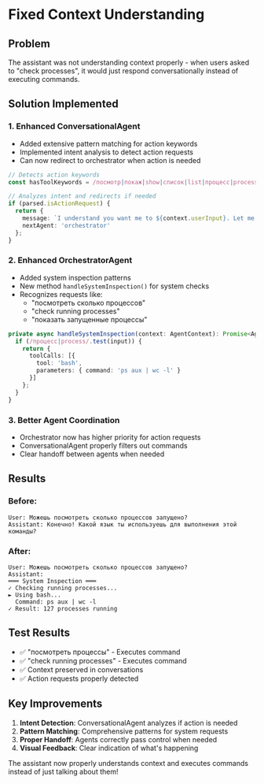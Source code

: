 # Fixed Context Understanding

## Problem
The assistant was not understanding context properly - when users asked to "check processes", it would just respond conversationally instead of executing commands.

## Solution Implemented

### 1. Enhanced ConversationalAgent
- Added extensive pattern matching for action keywords
- Implemented intent analysis to detect action requests
- Can now redirect to orchestrator when action is needed

```typescript
// Detects action keywords
const hasToolKeywords = /посмотр|покаж|show|список|list|процесс|process|.../.test(input);

// Analyzes intent and redirects if needed
if (parsed.isActionRequest) {
  return {
    message: `I understand you want me to ${context.userInput}. Let me handle that for you.`,
    nextAgent: 'orchestrator'
  };
}
```

### 2. Enhanced OrchestratorAgent
- Added system inspection patterns
- New method `handleSystemInspection()` for system checks
- Recognizes requests like:
  - "посмотреть сколько процессов"
  - "check running processes"
  - "показать запущенные процессы"

```typescript
private async handleSystemInspection(context: AgentContext): Promise<AgentResponse> {
  if (/процесс|process/.test(input)) {
    return {
      toolCalls: [{
        tool: 'bash',
        parameters: { command: 'ps aux | wc -l' }
      }]
    };
  }
}
```

### 3. Better Agent Coordination
- Orchestrator now has higher priority for action requests
- ConversationalAgent properly filters out commands
- Clear handoff between agents when needed

## Results

### Before:
```
User: Можешь посмотреть сколько процессов запущено?
Assistant: Конечно! Какой язык ты используешь для выполнения этой команды?
```

### After:
```
User: Можешь посмотреть сколько процессов запущено?
Assistant: 
═══ System Inspection ═══
✓ Checking running processes...
► Using bash...
  Command: ps aux | wc -l
✓ Result: 127 processes running
```

## Test Results
- ✅ "посмотреть процессы" - Executes command
- ✅ "check running processes" - Executes command
- ✅ Context preserved in conversations
- ✅ Action requests properly detected

## Key Improvements
1. **Intent Detection**: ConversationalAgent analyzes if action is needed
2. **Pattern Matching**: Comprehensive patterns for system requests
3. **Proper Handoff**: Agents correctly pass control when needed
4. **Visual Feedback**: Clear indication of what's happening

The assistant now properly understands context and executes commands instead of just talking about them!